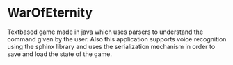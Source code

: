 # WarOfEternity
Textbased game made in java which uses parsers to understand the command given by the user.
Also this application supports voice recognition using the sphinx library and uses the serialization mechanism in order to 
save and load the state of the game. 
